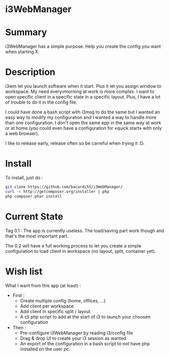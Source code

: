 i3WebManager
============

Summary
=======
i3WebManager has a simple purpose. Help you create the config you want when starting X.

Description
===========
i3wm let you launch software when it start. Plus it let you assign window to workspace.
My need everyvmorning at work is more complex. I want to open specific client in a specific state in a specific layout. Plus, I have a lot of trouble to do it in the config file.

I could have done a bash script with i3msg to do the same but I wanted an easy way to modify my configuration and I wanted a way to handle more than one configuration. I don't open the same app in the same way at work or at home (you could even have a configuration for «quick start» with only a web browser).

I like to release early, release often so be carreful when trying it :D.


Install
=======
To install, just do :
```bash
git clone https://github.com/bacardi55/i3WebManager/
curl -s http://getcomposer.org/installer | php
php composer.phar install
```

Current State
=============
Tag 0.1 : 
The app is currently useless. The load/saving part work though and that's the most important part.

The 0.2 will have a full working process to let you create a simple configuration to load client in workspace (no layout, split, container yet).

Wish list
=========
What I want from this app (at least) :
- First :
  - Create multiple config (home, offices, …)
  - Add client per workspace
  - Add client in specific split / layout
  - A cli php script to add at the start of i3 to launch your choosen configuration
- Then :
  - Pre-configure i3WebManager by reading i3/config file
  - Drag & drop UI to create your i3 session as wanted
  - An export of the configuration in a bash script to not have php installed on the user pc.

